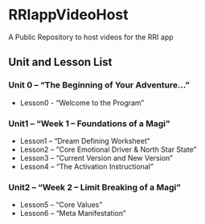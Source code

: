 # RRIappVideoHost
A Public Repository to host videos for the RRI app
## Unit and Lesson List
### Unit 0 – “The Beginning of Your Adventure...”
-	Lesson0 - “Welcome to the Program”
### Unit1 – “Week 1 – Foundations of a Magi”
-	Lesson1 – “Dream Defining Worksheet”
-	Lesson2 – “Core Emotional Driver & North Star State”
-	Lesson3 – “Current Version and New Version”
-	Lesson4 – “The Activation Instructional”
### Unit2 – “Week 2 – Limit Breaking of a Magi”
-	Lesson5 – “Core Values”
-	Lesson6 – “Meta Manifestation”


